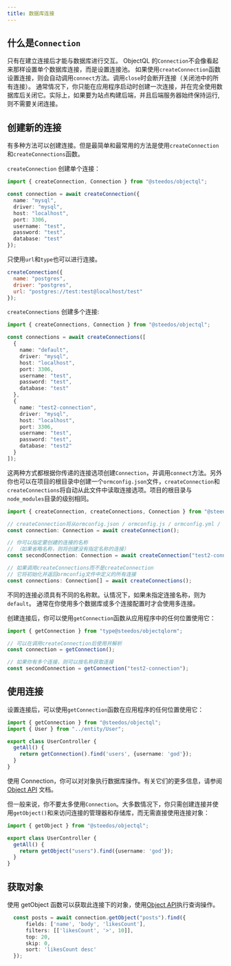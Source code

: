 ```yaml
---
title: 数据库连接
---
```


## 什么是`Connection`

只有在建立连接后才能与数据库进行交互。
ObjectQL 的`Connection`不会像看起来那样设置单个数据库连接，而是设置连接池。
如果使用`createConnection`函数设置连接，则会自动调用`connect`方法。调用`close`时会断开连接（关闭池中的所有连接）。
通常情况下，你只能在应用程序启动时创建一次连接，并在完全使用数据库后关闭它。实际上，如果要为站点构建后端，并且后端服务器始终保持运行,则不需要关闭连接。

## 创建新的连接

有多种方法可以创建连接。但是最简单和最常用的方法是使用`createConnection`和`createConnections`函数。

`createConnection` 创建单个连接：

```typescript
import { createConnection, Connection } from "@steedos/objectql";

const connection = await createConnection({
  name: "mysql",
  driver: "mysql",
  host: "localhost",
  port: 3306,
  username: "test",
  password: "test",
  database: "test"
});
```

只使用`url`和`type`也可以进行连接。

```js
createConnection({
  name: "postgres",  
  driver: "postgres",
  url: "postgres://test:test@localhost/test"
});
```

`createConnections` 创建多个连接:

```typescript
import { createConnections, Connection } from "@steedos/objectql";

const connections = await createConnections([
  {
    name: "default",
    driver: "mysql",
    host: "localhost",
    port: 3306,
    username: "test",
    password: "test",
    database: "test"
  },
  {
    name: "test2-connection",
    driver: "mysql",
    host: "localhost",
    port: 3306,
    username: "test",
    password: "test",
    database: "test2"
  }
]);
```

这两种方式都根据你传递的连接选项创建`Connection`，并调用`connect`方法。另外你也可以在项目的根目录中创建一个`ormconfig.json`文件，`createConnection`和`createConnections`将自动从此文件中读取连接选项。项目的根目录与`node_modules`目录的级别相同。

```typescript
import { createConnection, createConnections, Connection } from "@steedos/objectql";

// createConnection将从ormconfig.json / ormconfig.js / ormconfig.yml / ormconfig.env / ormconfig.xml 文件或特殊环境变量中加载连接选项
const connection: Connection = await createConnection();

// 你可以指定要创建的连接的名称
// （如果省略名称，则将创建没有指定名称的连接）
const secondConnection: Connection = await createConnection("test2-connection");

// 如果调用createConnections而不是createConnection
// 它将初始化并返回ormconfig文件中定义的所有连接
const connections: Connection[] = await createConnections();
```

不同的连接必须具有不同的名称默。认情况下，如果未指定连接名称，则为`default`。
通常在你使用多个数据库或多个连接配置时才会使用多连接。

创建连接后，你可以使用`getConnection`函数从应用程序中的任何位置使用它：

```typescript
import { getConnection } from "type@steedos/objectqlorm";

// 可以在调用createConnection后使用并解析
const connection = getConnection();

// 如果你有多个连接，则可以按名称获取连接
const secondConnection = getConnection("test2-connection");
```

## 使用连接

设置连接后，可以使用`getConnection`函数在应用程序的任何位置使用它：

```typescript
import { getConnection } from "@steedos/objectql";
import { User } from "../entity/User";

export class UserController {
  getAll() {
    return getConnection().find('users', {username: 'god'});
  }
}
```

使用 Connection，你可以对对象执行数据库操作。有关它们的更多信息，请参阅[Object API](api_object.md) 文档。

但一般来说，你不要太多使用`Connection`。大多数情况下，你只需创建连接并使用`getObject()`和来访问连接的管理器和存储库，而无需直接使用连接对象：

```typescript
import { getObject } from "@steedos/objectql";

export class UserController {
  getAll() {
    return getObject("users").find({username: 'god'});
  }
}
```

## 获取对象

使用 getObject 函数可以获取此连接下的对象，使用[Object API](api_object.md)执行查询操作。

```typescript
  const posts = await connection.getObject("posts").find({
      fields: ['name', 'body', 'likesCount'],
      filters: [['likesCount', '>', 10]],
      top: 20,
      skip: 0,
      sort: 'likesCount desc'
  });
```
